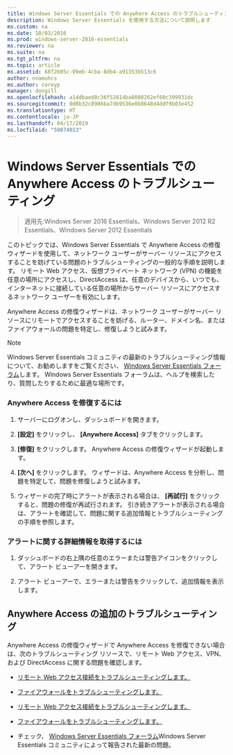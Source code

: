 ```yaml
---
title: Windows Server Essentials での Anywhere Access のトラブルシューティング
description: Windows Server Essentials を使用する方法について説明します
ms.custom: na
ms.date: 10/03/2016
ms.prod: windows-server-2016-essentials
ms.reviewer: na
ms.suite: na
ms.tgt_pltfrm: na
ms.topic: article
ms.assetid: 68f2b05c-09eb-4cba-8db4-a91353b513c6
author: nnamuhcs
ms.author: coreyp
manager: dongill
ms.openlocfilehash: a14dbaed8c36f52814ba8080262ef60c399931dc
ms.sourcegitcommit: 0d0b32c8986ba7db9536e0b8648d4ddf9b03e452
ms.translationtype: HT
ms.contentlocale: ja-JP
ms.lasthandoff: 04/17/2019
ms.locfileid: "59874013"
---
```

# <a name="troubleshoot-anywhere-access-in-windows-server-essentials"></a>Windows Server Essentials での Anywhere Access のトラブルシューティング

>適用先:Windows Server 2016 Essentials、Windows Server 2012 R2 Essentials、Windows Server 2012 Essentials

このトピックでは、Windows Server Essentials で Anywhere Access の修復ウィザードを使用して、ネットワーク ユーザーがサーバー リソースにアクセスすることを妨げている問題のトラブルシューティングの一般的な手順を説明します。 リモート Web アクセス、仮想プライベート ネットワーク (VPN) の機能を任意の場所にアクセスし、DirectAccess は、任意のデバイスから、いつでも、インターネットに接続している任意の場所からサーバー リソースにアクセスするネットワーク ユーザーを有効にします。  
  
 Anywhere Access の修復ウィザードは、ネットワーク ユーザーがサーバー リソースにリモートでアクセスすることを妨げる、ルーター、ドメイン名、またはファイアウォールの問題を特定し、修復しようと試みます。  
  
> [!NOTE]
>  Windows Server Essentials コミュニティの最新のトラブルシューティング情報について、お勧めしますをご覧ください、 [Windows Server Essentials フォーラム](https://social.technet.microsoft.com/Forums/winserveressentials/threads)します。 Windows Server Essentials フォーラムは、ヘルプを検索したり、質問したりするために最適な場所です。  
  
### <a name="to-repair-anywhere-access"></a>Anywhere Access を修復するには  
  
1.  サーバーにログオンし、ダッシュボードを開きます。  
  
2.  **[設定]** をクリックし、 **[Anywhere Access]** タブをクリックします。  
  
3.  **[修復]** をクリックします。 Anywhere Access の修復ウィザードが起動します。  
  
4.  **[次へ]** をクリックします。 ウィザードは、Anywhere Access を分析し、問題を特定して、問題を修復しようと試みます。  
  
5.  ウィザードの完了時にアラートが表示される場合は、 **[再試行]** をクリックすると、問題の修復が再試行されます。 引き続きアラートが表示される場合は、アラートを確認して、問題に関する追加情報とトラブルシューティングの手順を参照します。  
  
### <a name="to-get-more-information-about-an-alert"></a>アラートに関する詳細情報を取得するには  
  
1.  ダッシュボードの右上隅の任意のエラーまたは警告アイコンをクリックして、アラート ビューアーを開きます。  
  
2.  アラート ビューアーで、エラーまたは警告をクリックして、追加情報を表示します。  
  
## <a name="additional-troubleshooting-for-anywhere-access"></a>Anywhere Access の追加のトラブルシューティング  
 Anywhere Access の修復ウィザードで Anywhere Access を修復できない場合は、次のトラブルシューティング リソースで、リモート Web アクセス、VPN、および DirectAccess に関する問題を確認します。  
  

-   [リモート Web アクセス接続をトラブルシューティングします。](Troubleshoot-Remote-Web-Access-connectivity-in-Windows-Server-Essentials.md)  
  
-   [ファイアウォールをトラブルシューティングします。](Troubleshoot-your-firewall-in-Windows-Server-Essentials.md)  

-   [リモート Web アクセス接続をトラブルシューティングします。](../support/Troubleshoot-Remote-Web-Access-connectivity-in-Windows-Server-Essentials.md)  
  
-   [ファイアウォールをトラブルシューティングします。](../support/Troubleshoot-your-firewall-in-Windows-Server-Essentials.md)  

  
-   チェック、 [Windows Server Essentials フォーラム](https://social.technet.microsoft.com/Forums/winserveressentials/threads)Windows Server Essentials コミュニティによって報告された最新の問題。

